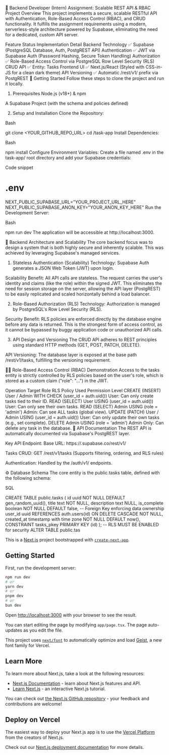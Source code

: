 📌 Backend Developer (Intern) Assignment: Scalable REST API & RBAC
Project Overview
This project implements a secure, scalable RESTful API with Authentication, Role-Based Access Control (RBAC), and CRUD functionality. It fulfills the assignment requirements using a modern, serverless-style architecture powered by Supabase, eliminating the need for a dedicated, custom API server.

Feature	Status	Implementation Detail
Backend Technology	✅	Supabase (PostgreSQL Database, Auth, PostgREST API)
Authentication	✅	JWT via Supabase Auth (Password Hashing, Secure Token Handling)
Authorization	✅	Role-Based Access Control via PostgreSQL Row Level Security (RLS)
CRUD API	✅	Entity: Tasks
Frontend UI	✅	Next.js/React (Styled with CSS-in-JS for a clean dark theme)
API Versioning	✅	Automatic /rest/v1/ prefix via PostgREST
🚀 Getting Started
Follow these steps to clone the project and run it locally.

1. Prerequisites
Node.js (v18+) & npm

A Supabase Project (with the schema and policies defined)

2. Setup and Installation
Clone the Repository:

Bash

git clone <YOUR_GITHUB_REPO_URL>
cd <project-folder>/task-app
Install Dependencies:

Bash

npm install
Configure Environment Variables:
Create a file named .env in the task-app/ root directory and add your Supabase credentials:

Code snippet

# .env
NEXT_PUBLIC_SUPABASE_URL="YOUR_PROJECT_URL_HERE"
NEXT_PUBLIC_SUPABASE_ANON_KEY="YOUR_ANON_KEY_HERE"
Run the Development Server:

Bash

npm run dev
The application will be accessible at http://localhost:3000.

🔐 Backend Architecture and Scalability
The core backend focus was to design a system that is both highly secure and inherently scalable. This was achieved by leveraging Supabase's managed services.

1. Stateless Authentication (Scalability)
Technology: Supabase Auth generates a JSON Web Token (JWT) upon login.

Scalability Benefit: All API calls are stateless. The request carries the user's identity and claims (like the role) within the signed JWT. This eliminates the need for session storage on the server, allowing the API layer (PostgREST) to be easily replicated and scaled horizontally behind a load balancer.

2. Role-Based Authorization (RLS)
Technology: Authorization is managed by PostgreSQL's Row Level Security (RLS).

Security Benefit: RLS policies are enforced directly by the database engine before any data is returned. This is the strongest form of access control, as it cannot be bypassed by buggy application code or unauthorized API calls.

3. API Design and Versioning
The CRUD API adheres to REST principles using standard HTTP methods (GET, POST, PATCH, DELETE).

API Versioning: The database layer is exposed at the base path /rest/v1/tasks, fulfilling the versioning requirement.

👩‍💻 Role-Based Access Control (RBAC) Demonstration
Access to the tasks entity is strictly controlled by RLS policies based on the user's role, which is stored as a custom claim ("role": "...") in the JWT.

Operation	Target Role	RLS Policy Used	Permission Level
CREATE (INSERT)	User / Admin	WITH CHECK (user_id = auth.uid())	User: Can only create tasks tied to their ID.
READ (SELECT)	User	USING (user_id = auth.uid())	User: Can only see their own tasks.
READ (SELECT)	Admin	USING (role = 'admin')	Admin: Can see ALL tasks (global view).
UPDATE (PATCH)	User / Admin	USING (user_id = auth.uid())	User: Can only update their own tasks (e.g., set complete).
DELETE	Admin	USING (role = 'admin')	Admin Only: Can delete any task in the database.
📝 API Documentation
The REST API is automatically documented via Supabase's PostgREST layer.

Key API Endpoint:
Base URL: https://<project-ref>.supabase.co/rest/v1/

Tasks CRUD: GET /rest/v1/tasks (Supports filtering, ordering, and RLS rules)

Authentication: Handled by the /auth/v1/ endpoints.

⚙️ Database Schema
The core entity is the public.tasks table, defined with the following schema:

SQL

CREATE TABLE public.tasks (
    id uuid NOT NULL DEFAULT gen_random_uuid(),
    title text NOT NULL,
    description text NULL,
    is_complete boolean NOT NULL DEFAULT false,
    -- Foreign Key enforcing data ownership
    user_id uuid REFERENCES auth.users(id) ON DELETE CASCADE NOT NULL,
    created_at timestamp with time zone NOT NULL DEFAULT now(),
    CONSTRAINT tasks_pkey PRIMARY KEY (id)
);
-- RLS MUST BE ENABLED for security
ALTER TABLE public.tas


This is a [Next.js](https://nextjs.org) project bootstrapped with [`create-next-app`](https://nextjs.org/docs/app/api-reference/cli/create-next-app).

## Getting Started

First, run the development server:

```bash
npm run dev
# or
yarn dev
# or
pnpm dev
# or
bun dev
```

Open [http://localhost:3000](http://localhost:3000) with your browser to see the result.

You can start editing the page by modifying `app/page.tsx`. The page auto-updates as you edit the file.

This project uses [`next/font`](https://nextjs.org/docs/app/building-your-application/optimizing/fonts) to automatically optimize and load [Geist](https://vercel.com/font), a new font family for Vercel.

## Learn More

To learn more about Next.js, take a look at the following resources:

- [Next.js Documentation](https://nextjs.org/docs) - learn about Next.js features and API.
- [Learn Next.js](https://nextjs.org/learn) - an interactive Next.js tutorial.

You can check out [the Next.js GitHub repository](https://github.com/vercel/next.js) - your feedback and contributions are welcome!

## Deploy on Vercel

The easiest way to deploy your Next.js app is to use the [Vercel Platform](https://vercel.com/new?utm_medium=default-template&filter=next.js&utm_source=create-next-app&utm_campaign=create-next-app-readme) from the creators of Next.js.

Check out our [Next.js deployment documentation](https://nextjs.org/docs/app/building-your-application/deploying) for more details.
